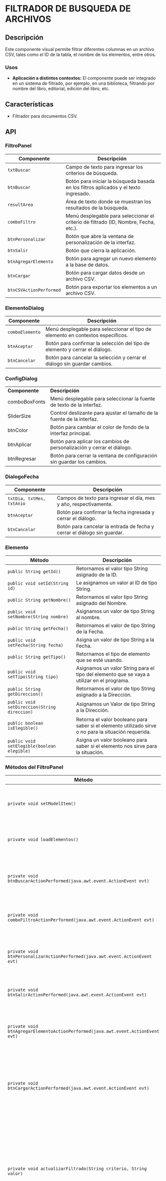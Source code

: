# FILTRADOR DE BUSQUEDA DE ARCHIVOS

## Descripción

Este componente visual permite filtrar diferentes columnas en un archivo CSV, tales como el ID de la tabla, el nombre de los elementos, entre otros.

### Usos

- **Aplicación a distintos contextos:** El componente puede ser integrado en un sistema de filtrado, por ejemplo, en una biblioteca, filtrando por nombre del libro, editorial, edición del libro, etc.

## Características

- Filtrador para documentos CSV.

## API

### FiltroPanel

| Componente              | Descripción                                                                 |
|-------------------------|-----------------------------------------------------------------------------|
| `txtBuscar`             | Campo de texto para ingresar los criterios de búsqueda.                     |
| `btnBuscar`             | Botón para iniciar la búsqueda basada en los filtros aplicados y el texto ingresado. |
| `resultArea`            | Área de texto donde se muestran los resultados de la búsqueda.              |
| `comboFiltro`           | Menú desplegable para seleccionar el criterio de filtrado (ID, Nombre, Fecha, etc.). |
| `btnPersonalizar`       | Botón que abre la ventana de personalización de la interfaz.                |
| `btnSalir`              | Botón que cierra la aplicación.                                             |
| `btnAgregarElemento`    | Botón para agregar un nuevo elemento a la base de datos.                    |
| `btnCargar`             | Botón para cargar datos desde un archivo CSV.                               |
| `btnCSVActionPerformed` | Botón para exportar los elementos a un archivo CSV.                         |


### ElementoDialog

| Componente       | Descripción                                                                               |
|------------------|-------------------------------------------------------------------------------------------|
| `comboElemento`  | Menú desplegable para seleccionar el tipo de elemento en contextos específicos.           |
| `btnAceptar`     | Botón para confirmar la selección del tipo de elemento y cerrar el diálogo.               |
| `btnCancelar`    | Botón para cancelar la selección y cerrar el diálogo sin guardar cambios.                 |


### ConfigDialog

|   |   |
|---|---|
|**Componente**|**Descripción**|
|comboBoxFonts|Menú desplegable para seleccionar la fuente de texto de la interfaz.|
|SliderSize|Control deslizante para ajustar el tamaño de la fuente de la interfaz.|
|btnColor|Botón para cambiar el color de fondo de la interfaz principal.|
|btnAplicar|Botón para aplicar los cambios de personalización y cerrar el diálogo.|
|btnRegresar|Botón para cerrar la ventana de configuración sin guardar los cambios.|

### DialogoFecha

| Componente           | Descripción                                                                 |
|----------------------|-----------------------------------------------------------------------------|
| `txtDia, txtMes, txtAnio` | Campos de texto para ingresar el día, mes y año, respectivamente.         |
| `btnAceptar`         | Botón para confirmar la fecha ingresada y cerrar el diálogo.                |
| `btnCancelar`        | Botón para cancelar la entrada de fecha y cerrar el diálogo sin guardar.    |


### Elemento

| Método                             | Descripción                                                                                       |
|------------------------------------|---------------------------------------------------------------------------------------------------|
| `public String getId()`            | Retornamos el valor tipo String asignado de la ID.                                                |
| `public void setId(String id)`     | Le asignamos un valor al ID de tipo String.                                                       |
| `public String getNombre()`        | Retornamos el valor tipo String asignado del Nombre.                                              |
| `public void setNombre(String nombre)` | Asignamos un valor de tipo String al nombre.                                                     |
| `public String getFecha()`         | Retornamos el valor de tipo String de la Fecha.                                                   |
| `public void setFecha(String fecha)` | Asigna un valor de tipo String a la Fecha.                                                       |
| `public String getTipo()`          | Retornamos el tipo de elemento que se esté usando.                                                |
| `public void setTipo(String tipo)` | Asignamos un valor String para el tipo del elemento que se vaya a utilizar en el programa.        |
| `public String getDireccion()`     | Retornamos el valor de tipo String asignado a la Dirección.                                       |
| `public void setDireccion(String direccion)` | Asignamos un Valor de tipo String a la Dirección.                                             |
| `public boolean isElegible()`      | Retorna el valor booleano para saber si el elemento utilizado sirve o no para la situación requerida. |
| `public void setElegible(boolean elegible)` | Asigna un valor booleano para saber si el elemento nos sirve para la situación.                |


### Métodos del FiltroPanel

| Método                                               | Descripción                                                                                                        |
|------------------------------------------------------|--------------------------------------------------------------------------------------------------------------------|
| `private void setModelItem()`                        | Sirve para identificar las columnas del filtro cuando se inicia el código.                                          |
| `private void loadElementos()`                       | Lo ocupamos para recargar los datos.                                                                               |
| `private void btnBuscarActionPerformed(java.awt.event.ActionEvent evt)` | Busca el elemento ingresado en el cuadro de texto en base al criterio.                                           |
| `private void comboFiltroActionPerformed(java.awt.event.ActionEvent evt)` | Lo ocupamos como criterio para filtrar la búsqueda.                                                               |
| `private void btnPersonalizarActionPerformed(java.awt.event.ActionEvent evt)` | Abre una ventana la cual nos permite personalizar nuestra interfaz.                                               |
| `private void btnSalirActionPerformed(java.awt.event.ActionEvent evt)` | Cierra el programa al momento de ser pulsado.                                                                     |
| `private void btnAgregarElementoActionPerformed(java.awt.event.ActionEvent evt)` | Nos abre unas ventanas que nos solicitan los datos para el elemento a agregar.                                    |
| `private void btnCargarActionPerformed(java.awt.event.ActionEvent evt)` | Nos abre un JFileChooser para elegir nuestro archivo .CSV que queramos que lea el programa.                      |
| `private void actualizarFiltrado(String criterio, String valor)` | Dependiendo del criterio de búsqueda muestra una ventana con un mensaje el cual nos muestra en base a que se ha filtrado, y también muestra los elementos en el resultArea que hayan coincidido. |
| `public void setPanelFont(String fontName, int fontSize)` | Cambia la fuente del panel dependiendo de cual se elija.                                                           |
| `public void setPanelFontSize(int fontSize)`         | Cambia el tamaño de la fuente dependiendo de donde se ubique el cursor.                                            |
| `public void setComponentsColor(Color color)`        | En base al color que se elija va a cambiar el color del fondo o de los elementos.                                   |
| `public Color getComponentsColor()`                  | Retorna el color elegido.                                                                                          |
| `private void leerDatos(String rutaArchivo)`         | Leemos el archivo .csv separado por comas, para poder utilizar los datos de este en el programa.                   |
| `private String formatElemento(Elemento elemento)`   | Retorna la información de un elemento.                                                                             |
| `private void btnCSVActionPerformed(java.awt.event.ActionEvent evt)` | Guardamos el archivo .csv en una carpeta que queramos y le asignamos un nombre.                                   |


### Instrucciones

#### Agregar un nuevo elemento

1. Haz clic en el botón "Agregar elemento" en la interfaz principal.
2. Completa los campos en el formulario emergente, incluyendo ID, nombre, fecha de última donación, tipo de sangre, dirección y elegibilidad.


#### Buscar y Filtrar Datos

1. Introduce el criterio de búsqueda en la barra de texto txtBuscar.
2. Selecciona el tipo de filtro que deseas aplicar desde el menú desplegable comboFiltro.
3. Haz clic en "Buscar" para procesar la búsqueda y ver los resultados en el área resultArea.


#### Personalización de la Interfaz

1. Selecciona "Personalizar" en la interfaz principal para abrir la ventana de configuración.
2. Ajusta el color de fondo, el tipo y tamaño de fuente según tus preferencias.
3. Haz clic en "Aplicar cambios" para guardar los ajustes o en "Regresar" para cancelar sin guardar los cambios.


#### Cargar datos desde Archivo CSV

1. Haz clic en "Cargar datos" en la interfaz principal.
3. Navega y selecciona el archivo CSV desde el diálogo de archivos que aparece.
5. Confirma la selección y espera mientras la aplicación carga los datos del archivo al sistema.

**Puedes utilizar este archivo .csv para probar el codigo:**[donantes.csv](https://github.com/MarcosNicio/Visual_Element_TAP_T12_FEM/files/15158617/donantes.csv)






### Uso

- **Agregación del .jar al documento:** Creamos un proyecto y añadimos nuestro elemento visual arrastrándolo.
  ![Captura de pantalla 2024-04-27 210142](https://github.com/MarcosNicio/Visual_Element_TAP_T12_FEM/assets/168311933/3cd79671-c3c3-4ef0-ad69-6a7b40e4b276)
  ![Captura de pantalla 2024-04-27 212224](https://github.com/MarcosNicio/Visual_Element_TAP_T12_FEM/assets/168311933/2bfc4084-988f-4d2e-a800-4d1cf6d55e83)
  ![Captura de pantalla 2024-04-27 212305](https://github.com/MarcosNicio/Visual_Element_TAP_T12_FEM/assets/168311933/f44a828c-da05-434f-988f-a42a81f38044)
  
- **Lectura del archivo CSV:** Ejecutamos y probamos con un archivo CSV seleccionando los filtros que queremos ocupar (ID, Nombre y Elegible).
  ![Captura de pantalla 2024-04-27 213655](https://github.com/MarcosNicio/Visual_Element_TAP_T12_FEM/assets/168311933/a1c06f4f-2734-45ec-b1a1-c6240026ba7b)
  ![Captura de pantalla 2024-04-27 213655](https://github.com/MarcosNicio/Visual_Element_TAP_T12_FEM/assets/168311933/a1c06f4f-2734-45ec-b1a1-c6240026ba7b)
  ![Captura de pantalla 2024-04-27 213707](https://github.com/MarcosNicio/Visual_Element_TAP_T12_FEM/assets/168311933/9309357e-e60d-4d8c-b0a0-138f90a77bc0)
  
- **Exportación de los elementos a CSV:** Presionamos el botón "Guardar CSV" y seleccionamos dónde queremos guardar el archivo y el nombre que deseamos.
  
  ![Captura de pantalla 2024-04-27 214813](https://github.com/MarcosNicio/Visual_Element_TAP_T12_FEM/assets/168311933/3d737975-c410-4b9a-bda6-7d5f8ab9f52d)
  ![Captura de pantalla 2024-04-27 215029](https://github.com/MarcosNicio/Visual_Element_TAP_T12_FEM/assets/168311933/e20a6cec-671d-4a19-8407-4209c2fbe312)
  ![Captura de pantalla 2024-04-27 215122](https://github.com/MarcosNicio/Visual_Element_TAP_T12_FEM/assets/168311933/854da10f-d603-404e-b6cf-adf11c686e88)
  ![Captura de pantalla 2024-04-27 215344](https://github.com/MarcosNicio/Visual_Element_TAP_T12_FEM/assets/168311933/f52cd550-b626-4b6c-8fcf-cd05022db588)

### Muestra de Funcionamiento

Si deseas ver cómo funciona el elemento visual puedes dar clic al siguiente enlace y ver un video: [FUNCIONAMIENTO FILTRADOR DE BUSQUEDA](https://www.youtube.com/watch?v=yoLcGOOFy0s)

### Nota

El documento debe contener máximo 6 columnas, las cuales corresponden a los atributos de la clase Elemento. Cada una de estas columnas debe contener un fragmento de estos caracteres para identificar los atributos: ID, NOMBRE, FECHA, DIRECCI y ELEGIBLE. No se deben repetir para lograr un buen funcionamiento, también cabe destacar que para identificar las columnas con los caracteres antes mencionados, no necesitan estar en un orden específico.

